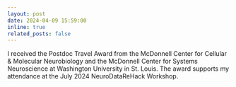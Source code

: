 ```yaml
---
layout: post
date: 2024-04-09 15:59:00
inline: true
related_posts: false
---
```

I received the Postdoc Travel Award from the McDonnell Center for Cellular & Molecular Neurobiology and the McDonnell Center for Systems Neuroscience at Washington University in St. Louis. The award supports my attendance at the July 2024 NeuroDataReHack Workshop.
